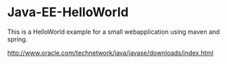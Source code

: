 Java-EE-HelloWorld
==================

This is a HelloWorld example for a small webapplication using maven and spring.


http://www.oracle.com/technetwork/java/javase/downloads/index.html